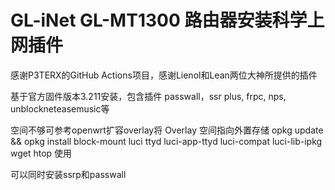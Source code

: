 # GL-iNet GL-MT1300 路由器安装科学上网插件
感谢P3TERX的GitHub Actions项目，感谢Lienol和Lean两位大神所提供的插件

基于官方固件版本3.211安装，包含插件 passwall，ssr plus, frpc, nps, unblockneteasemusic等

空间不够可参考openwrt扩容overlay将 Overlay 空间指向外置存储
opkg update && opkg install block-mount luci ttyd luci-app-ttyd luci-compat luci-lib-ipkg wget htop
使用

可以同时安装ssrp和passwall
